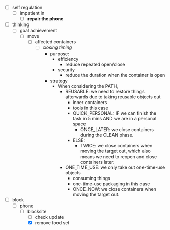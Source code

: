 - [ ] self regulation
    - [ ] impatient in
        - [ ] **repair the phone**
- [ ] thinking
    - [ ] goal achievement
        - [ ] move
            - [ ] affected containers
                - [ ] *closing timing*
                    - purpose: 
                        - efficiency
                            - reduce repeated open/close
                        - security
                            - reduce the duration when the container is open
                    - strategy
                        - When considering the PATH,
                            - REUSABLE: we need to restore things afterwards due to taking reusable objects out
                                - inner containers
                                - tools
                                in this case
                                - QUICK_PERSONAL: IF we can finish the task in 5 mins AND we are in a personal space
                                    - ONCE_LATER: we close containers during the CLEAN phase.
                                - ELSE: 
                                    - TWICE: we close containers when moving the target out, which also means we need to reopen and close containers later.
                            - ONE_TIME_USE: we only take out one-time-use objects
                                - consuming things
                                - one-time-use packaging
                                in this case
                                - ONCE_NOW: we close containers when moving the target out.
- [ ] block
    - [ ] phone
        - [ ] blocksite
            - [ ] check update
            - [x] remove food set 